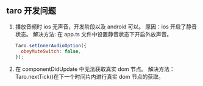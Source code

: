 ## taro 开发问题

1. 播放音频时 ios 无声音，开发阶段以及 android 可以。
   原因：ios 开启了静音状态。
   解决方法: 在 app.ts 文件中设置静音状态下开启外放声音。
   ```js
   Taro.setInnerAudioOption({
     obeyMuteSwitch: false,
   });
   ```
2. 在 componentDidUpdate 中无法获取真实 dom 节点。
   解决方法：Taro.nextTick()在下一个时间片内进行真实 dom 节点的获取。
